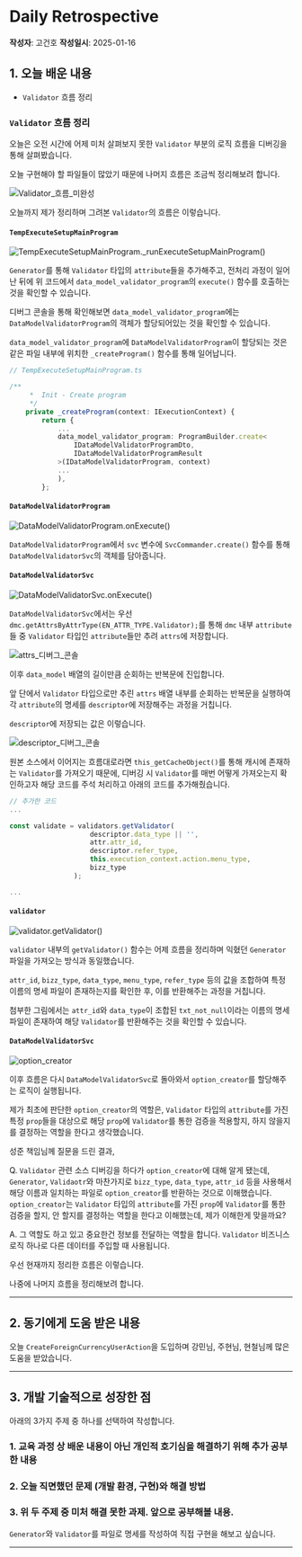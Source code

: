 # Daily Retrospective

**작성자**: 고건호
**작성일시**: 2025-01-16

## 1. 오늘 배운 내용

- `Validator` 흐름 정리

### `Validator` 흐름 정리

오늘은 오전 시간에 어제 미처 살펴보지 못한 `Validator` 부분의 로직 흐름을 디버깅을 통해 살펴봤습니다.

오늘 구현해야 할 파일들이 많았기 때문에 나머지 흐름은 조금씩 정리해보려 합니다.

![`Validator`_흐름_미완성](./ref/고건호_이미지/2025-01-16_고건호_이미지_1.png)

오늘까지 제가 정리하며 그려본 `Validator`의 흐름은 이렇습니다.

#### `TempExecuteSetupMainProgram`

![`TempExecuteSetupMainProgram._runExecuteSetupMainProgram()`](./ref/고건호_이미지/2025-01-16_고건호_이미지_2.png)

`Generator`를 통해 `Validator` 타입의 `attribute`들을 추가해주고, 전처리 과정이 일어난 뒤에 위 코드에서 `data_model_validator_program`의 `execute()` 함수를 호출하는 것을 확인할 수 있습니다.

디버그 콘솔을 통해 확인해보면 `data_model_validator_program`에는 `DataModelValidatorProgram`의 객체가 할당되어있는 것을 확인할 수 있습니다.

`data_model_validator_program`에 `DataModelValidatorProgram`이 할당되는 것은 같은 파일 내부에 위치한 `_createProgram()` 함수를 통해 일어납니다.

```typescript
// TempExecuteSetupMainProgram.ts

/**
	 *  Init - Create program
	 */
	private _createProgram(context: IExecutionContext) {
		return {
			...
			data_model_validator_program: ProgramBuilder.create<
				IDataModelValidatorProgramDto,
				IDataModelValidatorProgramResult
			>(IDataModelValidatorProgram, context)
			...
			),
		};
```

#### `DataModelValidatorProgram`

![`DataModelValidatorProgram.onExecute()`](./ref/고건호_이미지/2025-01-16_고건호_이미지_3.png)

`DataModelValidatorProgram`에서 `svc` 변수에 `SvcCommander.create()` 함수를 통해 `DataModelValidatorSvc`의 객체를 담아줍니다.

#### `DataModelValidatorSvc`

![`DataModelValidatorSvc.onExecute()`](./ref/고건호_이미지/2025-01-16_고건호_이미지_4.png)

`DataModelValidatorSvc`에서는 우선 `dmc.getAttrsByAttrType(EN_ATTR_TYPE.Validator);`를 통해 `dmc` 내부 `attribute`들 중 `Validator` 타입인 `attribute`들만 추려 `attrs`에 저장합니다.

![`attrs`_디버그_콘솔](./ref/고건호_이미지/2025-01-16_고건호_이미지_5.png)

이후 `data_model` 배열의 길이만큼 순회하는 반복문에 진입합니다.

앞 단에서 `Validator` 타입으로만 추린 `attrs` 배열 내부를 순회하는 반복문을 실행하여 각 `attribute`의 명세를 `descriptor`에 저장해주는 과정을 거칩니다.

`descriptor`에 저장되는 값은 이렇습니다.

![`descriptor`_디버그_콘솔](./ref/고건호_이미지/2025-01-16_고건호_이미지_6.png)

원본 소스에서 이어지는 흐름대로라면 `this_getCacheObject()`를 통해 캐시에 존재하는 `Validator`를 가져오기 때문에, 디버깅 시 `Validator`를 매번 어떻게 가져오는지 확인하고자 해당 코드를 주석 처리하고 아래의 코드를 추가해줬습니다.

```typescript
// 추가한 코드
...

const validate = validators.getValidator(
					descriptor.data_type || '',
					attr.attr_id,
					descriptor.refer_type,
					this.execution_context.action.menu_type,
					bizz_type
				);

...
```

#### `validator`

![`validator.getValidator()`](./ref/고건호_이미지/2025-01-16_고건호_이미지_7.png)

`validator` 내부의 `getValidator()` 함수는 어제 흐름을 정리하며 익혔던 `Generator` 파일을 가져오는 방식과 동일했습니다.

`attr_id`, `bizz_type`, `data_type`, `menu_type`, `refer_type` 등의 값을 조합하여 특정 이름의 명세 파일이 존재하는지를 확인한 후, 이를 반환해주는 과정을 거칩니다.

첨부한 그림에서는 `attr_id`와 `data_type`이 조합된 `txt_not_null`이라는 이름의 명세 파일이 존재하여 해당 `Validator`를 반환해주는 것을 확인할 수 있습니다.

#### `DataModelValidatorSvc`

![`option_creator`](./ref/고건호_이미지/2025-01-16_고건호_이미지_8.png)

이후 흐름은 다시 `DataModelValidatorSvc`로 돌아와서 `option_creator`를 할당해주는 로직이 실행됩니다.

제가 최초에 판단한 `option_creator`의 역할은, `Validator` 타입의 `attribute`를 가진 특정 `prop`들을 대상으로 해당 `prop`에 `Validator`를 통한 검증을 적용할지, 하지 않을지를 결정하는 역할을 한다고 생각했습니다.

성준 책임님께 질문을 드린 결과,

Q. `Validator` 관련 소스 디버깅을 하다가 `option_creator`에 대해 알게 됐는데, `Generator`, `Validaotr`와 마찬가지로 `bizz_type`, `data_type`, `attr_id` 등을 사용해서 해당 이름과 일치하는 파일로 `option_creator`를 반환하는 것으로 이해했습니다. `option_creator`는 `Validator` 타입의 `attribute`를 가진 `prop`에 `Validator`를 통한 검증을 할지, 안 할지를 결정하는 역할을 한다고 이해했는데, 제가 이해한게 맞을까요?

A. 그 역할도 하고 있고 중요한건 정보를 전달하는 역할을 합니다. `Validator` 비즈니스 로직 하나로 다른 데이터를 주입할 때 사용됩니다.

우선 현재까지 정리한 흐름은 이렇습니다.

나중에 나머지 흐름을 정리해보려 합니다.

---

## 2. 동기에게 도움 받은 내용

오늘 `CreateForeignCurrencyUserAction`을 도입하며 강민님, 주현님, 현철님께 많은 도움을 받았습니다.

---

## 3. 개발 기술적으로 성장한 점

아래의 3가지 주제 중 하나를 선택하여 작성합니다.

### 1. 교육 과정 상 배운 내용이 아닌 개인적 호기심을 해결하기 위해 추가 공부한 내용

### 2. 오늘 직면했던 문제 (개발 환경, 구현)와 해결 방법

### 3. 위 두 주제 중 미처 해결 못한 과제. 앞으로 공부해볼 내용.

`Generator`와 `Validator`를 파일로 명세를 작성하여 직접 구현을 해보고 싶습니다.

---
